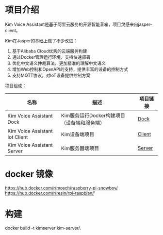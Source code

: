 # 项目介绍
Kim Voice Assistant是基于阿里云服务的开源智能音箱，项目灵感来自jasper-client。

Kim在Jasper的基础上做了不少改进：

1. 基于Alibaba Cloud优秀的云端服务构建
1. 通过Docker管理运行环境，支持快速部署
1. 优化中文语义仲裁算法，更加精准的理解中文语义
2. 增加Web控制和OpenAPI的支持，提供丰富的设备的控制方式
2. 支持MQTT协议，对IoT设备提供控制方案

项目组成：

| 名称 | 描述 | 项目链接 |
|----|----|----|
| Kim Voice Assistant Dock | Kim服务运行Docker构建项目（设备端和服务端）  | [Dock](https://github.com/tenstone/kim-voice-assistant-dock) |
| Kim Voice Assistant Iot Client | Kim设备端项目 | [Client](https://github.com/tenstone/kim-voice-assistant-iot-client) |
| Kim Voice Assistant Server | Kim服务器端项目 | [Server](https://github.com/tenstone/kim-voice-assistant-server) |

# docker 镜像

https://hub.docker.com/r/mosch/raspberry-pi-snowboy/
https://hub.docker.com/r/resin/rpi-raspbian/'

# 构建

docker build -t kimserver kim-server/.

